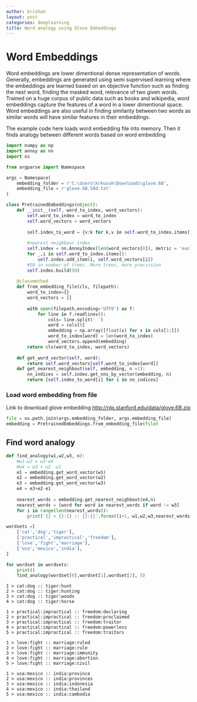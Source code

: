 ```yaml
---
author: krishan
layout: post
categories: deeplearning
title: Word analogy using Glove Embeddings
---
```

# Word Embeddings

Word embeddings are lower dimentional dense representation of words. Generally, embeddings are generated using semi supervised learning where the embeddings are learned based on an objective function such as finding the next word, finding the masked word, relevance of two given words. Trained on a huge corpus of public data such as books and wikipedia, word embeddings capture the features of a word in a lower dimentional space. Word embeddings are also useful in finding similarity between two words as similar words will have similar features in their embeddings.

The example code here loads word embedding file into memory. Then it finds analogy between different words based on word embedding


```python
import numpy as np
import annoy as nn
import os

from argparse import Namespace
```


```python
args = Namespace(
    embedding_folder = r'C:\Users\krkusuk\Downloads\glove.6B',
    embedding_file = r'glove.6B.50d.txt'
)
```


```python
class PretrainedEmbeddings(object):
    def __init__(self, word_to_index, word_vectors):
        self.word_to_index = word_to_index
        self.word_vectors = word_vectors
        
        self.index_to_word = {v:k for k,v in self.word_to_index.items()}
        
        #nearest neighbour index
        self.index = nn.AnnoyIndex(len(word_vectors[0]), metric = 'euclidean')
        for _,i in self.word_to_index.items():
            self.index.add_item(i, self.word_vectors[i])
        #50 in number of trees. More trees, more precission
        self.index.build(50)
        
    @classmethod
    def from_embedding_file(cls, filepath):
        word_to_index={}
        word_vectors = []
        
        with open(filepath,encoding='UTF8') as f:
            for line in f.readlines():
                cols= line.split(' ')
                word = cols[0]
                embedding = np.array([float(x) for x in cols[1:]])
                word_to_index[word] = len(word_to_index)
                word_vectors.append(embedding)
        return cls(word_to_index, word_vectors)
    
    def get_word_vector(self, word):
        return self.word_vectors[self.word_to_index[word]]
    def get_nearest_neighbout(self, embedding, n =1):
        nn_indices = self.index.get_nns_by_vector(embedding, n)
        return [self.index_to_word[i] for i in nn_indices]
```

### Load word embedding from file

Link to download glove embedding 
http://nlp.stanford.edu/data/glove.6B.zip


```python
file = os.path.join(args.embedding_folder, args.embedding_file)
embedding = PretrainedEmbeddings.from_embedding_file(file)
```

## Find word analogy


```python
def find_analogy(w1,w2,w3, n):
    #w1-w2 = w3-w4
    #w4 = w3 + w2 -w1
    e1 = embedding.get_word_vector(w1)
    e2 = embedding.get_word_vector(w2)
    e3 = embedding.get_word_vector(w3)
    e4 = e3+e2-e1
    
    nearest_words = embedding.get_nearest_neighbout(e4,n)
    nearest_words = [word for word in nearest_words if word != w3]
    for i in range(len(nearest_words)):
        print('{} > {}:{} :: {}:{}'.format(i+1, w1,w2,w3,nearest_words[i]))
```


```python
wordsets =[
    ['cat','dog','tiger'],
    ['practical','impractical','freedom'],
    ['love','fight','marriage'],
    ['usa','mexico','india'],
]

for wordset in wordsets:
    print()
    find_analogy(wordset[0],wordset[1],wordset[2], 5)
```

    
    1 > cat:dog :: tiger:hunt
    2 > cat:dog :: tiger:hunting
    3 > cat:dog :: tiger:woods
    4 > cat:dog :: tiger:horse
    
    1 > practical:impractical :: freedom:declaring
    2 > practical:impractical :: freedom:proclaimed
    3 > practical:impractical :: freedom:traitor
    4 > practical:impractical :: freedom:powerless
    5 > practical:impractical :: freedom:traitors
    
    1 > love:fight :: marriage:ruled
    2 > love:fight :: marriage:rule
    3 > love:fight :: marriage:immunity
    4 > love:fight :: marriage:abortion
    5 > love:fight :: marriage:civil
    
    1 > usa:mexico :: india:province
    2 > usa:mexico :: india:provinces
    3 > usa:mexico :: india:indonesia
    4 > usa:mexico :: india:thailand
    5 > usa:mexico :: india:cambodia
    
